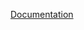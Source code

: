 [Documentation](https://docs.google.com/drawings/d/1s74O681h3Zw-CT5IdFAYlPeU_FTBewXf-UAsqtwjoeQ/edit?usp=sharing)